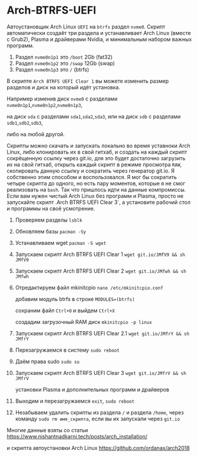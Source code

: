 # Arch-BTRFS-UEFI

Автоустановщик Arch Linux `UEFI` на `btrfs` раздел `nvme0`.
Скрипт автоматически создаёт три раздела и устанавливает Arch Linux (вместе с Grub2), Plasma и драйверами Nvidia, и минимальным набором важных программ.
1. Раздел `nvme0n1p1` это `/boot` 2Gb (fat32)
2. Раздел `nvme0n1p2` это `/swap` 12Gb (swap)
3. Раздел `nvme0n1p3` это `/` (btrfs)

В скрипте `Arch BTRFS UEFI Clear 1` вы можете изменить размер разделов и диск на который идёт установка.

Например изменив диск `nvme0` с разделами `nvme0n1p1`,`nvme0n1p2`,`nvme0n1p3`,

на диск `sda` с разделами `sda1`,`sda2`,`sda3`, или на диск `sdb` с разделами `sdb1`,`sdb2`,`sdb3`,

либо на любой другой.

Скрипты можно скачать и запускать локально во время уставноки Arch Linux, либо клонировать их в свой гитхаб, и создать на каждый скрипт сокрёщенную ссылку через git.io, для это будет достаточно загрузить их на свой гитхаб, открыть каждый скрипт в режиме просмотра `RAW`, скопировать данную ссылку и сократить через генератор git.io. Я собственно этим способом и воспользовался. Я мог бы сократить четыре скрипта до одного, но есть пару моментов, которые я не смог реализовать на `bash`. Так что пришлось идти на данные компромиссы. Если вам нужен чистый Arch Linux без программ и Plasma, просто не запускайте скрипт .Arch BTRFS UEFI Clear 3`, а установите рабочий стол и программы на своё усмотрение.
1. Проверяем разделы `lsblk`
3. Обновляем базы `pacman -Sy`
4. Устанавливаем wget `pacman -S wget`
5. Запускаем скрипт Arch BTRFS UEFI Clear 1 `wget git.io/JMfV9 && sh JMfV9`
5. Запускаем скрипт Arch BTRFS UEFI Clear 2 `wget git.io/JMfwh && sh JMfwh`
6. Отредактируем файл mkinitcpio `nano /etc/mkinitcpio.conf`
   
   добавим модуль btrfs в строке `MODULES=(btrfs)`
   
   сохраним файл `Ctrl+O` и выйдем `Ctrl+X`
   
   cоздадим загрузочный RAM диск `mkinitcpio -p linux`
7. Запускаем скрипт Arch BTRFS UEFI Clear 2.1 `wget git.io/JMfrY && sh JMfrY`
8. Перезагружаемся в систему `sudo reboot`
9. Даём права sudo `sudo su`
10. Запускаем скрипт Arch BTRFS UEFI Clear 3 `wget git.io/JMfrV && sh JMfrV`

    установки Plasma и дополнительных программ и драйверов
   
11. Выходим и перезагружаемся `exit`, `sudo reboot`
12. Незабываем удалить скрипты из раздела `/` и раздела `/home`, через команду `sudo rm имя_скрипта`, если вы их запускали через `git.io`

Многие данные взяты со статьи https://www.nishantnadkarni.tech/posts/arch_installation/

и скрипта автоустановки Arch Linux https://github.com/ordanax/arch2018
